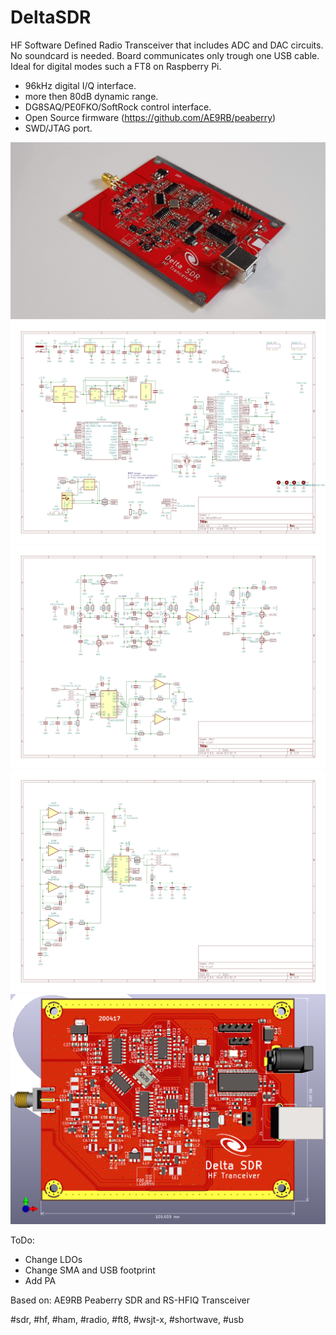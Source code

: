 # DeltaSDR
HF Software Defined Radio Transceiver that includes ADC and DAC circuits. No soundcard is needed. Board communicates only trough one USB cable. Ideal for digital modes such a FT8 on Raspberry Pi.

- 96kHz digital I/Q interface.
- more then 80dB dynamic range.
- DG8SAQ/PE0FKO/SoftRock control interface.
- Open Source firmware (https://github.com/AE9RB/peaberry)
- SWD/JTAG port.

<img src="https://github.com/cernohorsky/DeltaSDR/blob/master/pictures/20200824_085400.jpg?raw" />
<img src="https://github.com/cernohorsky/DeltaSDR/blob/master/pictures/DeltaSDR-Schematic01.jpg?raw" />
<img src="https://github.com/cernohorsky/DeltaSDR/blob/master/pictures/DeltaSDR-Schematic02.jpg?raw" />
<img src="https://github.com/cernohorsky/DeltaSDR/blob/master/pictures/DeltaSDR-Schematic03.jpg?raw" />
<img src="https://github.com/cernohorsky/DeltaSDR/blob/master/pictures/DeltaSDR-View.png?raw=true" />


ToDo:
- Change LDOs
- Change SMA and USB footprint
- Add PA

Based on: AE9RB Peaberry SDR and RS-HFIQ Transceiver

#sdr, #hf, #ham, #radio, #ft8, #wsjt-x, #shortwave, #usb
